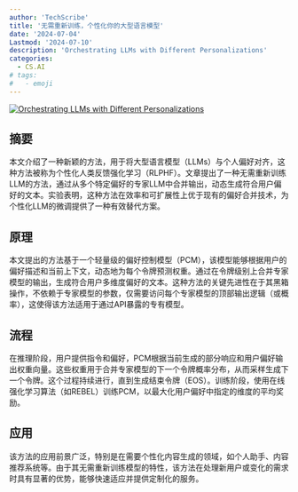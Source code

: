 ```yaml
---
author: 'TechScribe'
title: '无需重新训练，个性化你的大型语言模型'
date: '2024-07-04'
Lastmod: '2024-07-10'
description: 'Orchestrating LLMs with Different Personalizations'
categories:
  - CS.AI
# tags:
#   - emoji
---
```


[![Orchestrating LLMs with Different Personalizations](https://arxiv-research-1301205113.cos.ap-guangzhou.myqcloud.com/images/2407.04181v1.pdf_0.jpg)](https://arxiv.org/abs/2407.04181v1)

## 摘要

本文介绍了一种新颖的方法，用于将大型语言模型（LLMs）与个人偏好对齐，这种方法被称为个性化人类反馈强化学习（RLPHF）。文章提出了一种无需重新训练LLM的方法，通过从多个特定偏好的专家LLM中合并输出，动态生成符合用户偏好的文本。实验表明，这种方法在效率和可扩展性上优于现有的偏好合并技术，为个性化LLM的微调提供了一种有效替代方案。<!--more-->

## 原理

本文提出的方法基于一个轻量级的偏好控制模型（PCM），该模型能够根据用户的偏好描述和当前上下文，动态地为每个令牌预测权重。通过在令牌级别上合并专家模型的输出，生成符合用户多维度偏好的文本。这种方法的关键先进性在于其黑箱操作，不依赖于专家模型的参数，仅需要访问每个专家模型的顶部输出逻辑（或概率），这使得该方法适用于通过API暴露的专有模型。

## 流程

在推理阶段，用户提供指令和偏好，PCM根据当前生成的部分响应和用户偏好输出权重向量。这些权重用于合并专家模型的下一个令牌概率分布，从而采样生成下一个令牌。这个过程持续进行，直到生成结束令牌（EOS）。训练阶段，使用在线强化学习算法（如REBEL）训练PCM，以最大化用户偏好中指定的维度的平均奖励。

## 应用

该方法的应用前景广泛，特别是在需要个性化内容生成的领域，如个人助手、内容推荐系统等。由于其无需重新训练模型的特性，该方法在处理新用户或变化的需求时具有显著的优势，能够快速适应并提供定制化的服务。